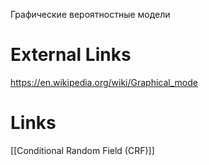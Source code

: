 
Графические вероятностные модели

# External Links

https://en.wikipedia.org/wiki/Graphical_mode

# Links

[[Conditional Random Field (CRF)]]
